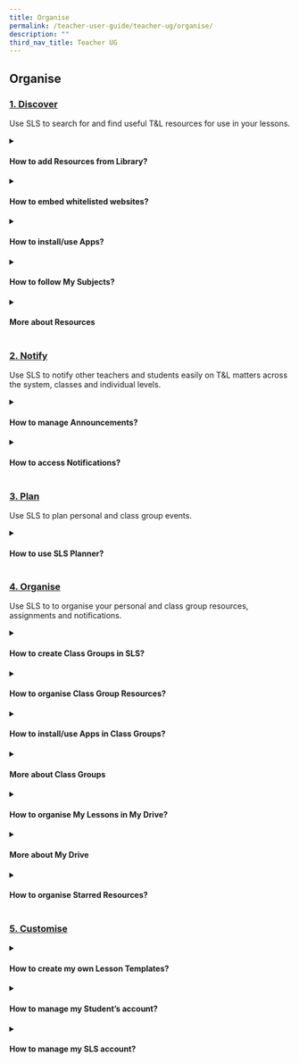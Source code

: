 ```yaml
---
title: Organise
permalink: /teacher-user-guide/teacher-ug/organise/
description: ""
third_nav_title: Teacher UG
---
```

## Organise

<h3><a id="discover" target="_blank" href="/teacher-user-guide/discover/index/">1. Discover</a>
</h3>

Use SLS to search for and find useful T&amp;L resources for use in your lessons.
<details>
 <summary><h4>How to add Resources from Library?</h4></summary>

<ul>
  <li><a target="_blank" href="/teacher-user-guide/discover/about-resources/">About Resources</a></li>
  <li><a target="_blank" href="/teacher-user-guide/discover/communitygallery/">(1a) Add Existing Activities from Resources</a></li>
  <li><a target="_blank" href="/teacher-user-guide/discover/add-existing-activities-from-resources/">(1b) Add Existing Components from Resources</a></li>
  <li><a target="_blank" href="/teacher-user-guide/discover/add-existing-components-from-resources/">(1c) Add Existing Media Objects from Resources</a></li>
  <li><a target="_blank" href="/teacher-user-guide/discover/search-for-resources/">(2) Search for Resources (New)</a></li>
  <li><a target="_blank" href="/teacher-user-guide/discover/view-lesson-details/">(3) View Lesson Details</a></li>
</ul>
</details>
	
<details><summary><h4>How to embed whitelisted websites?</h4></summary>
	
<ul>
  <li><a href="/teacher-user-guide/discover/view-external-resources/" target="_blank">(1) View External Resources (New)</a></li>
  <li><a href="/teacher-user-guide/discover/embed-whitelisted-websites/" target="_blank">(2) Embed Whitelisted Websites (Enhanced)</a></li>
  <li><a href="/teacher-user-guide/discover/previously-whitelisted-and-non-whitelisted-websites/" target="_blank">Previously Whitelisted/Non-Whitelisted Websites</a></li>
</ul>


</details>

<details><summary><h4>How to install/use Apps?</h4></summary>
<ul>
  <li><a href="/teacher-user-guide/discover/access-app-library/" target="_blank">Access App Library</a></li>
</ul>
</details>

<details><summary><h4>How to follow My Subjects?</h4></summary>
	
<ul>
<li><a href="/teacher-user-guide/discover/access-my-subjects/" target="_blank">Access My Subjects</a></li>
<li><a target="_blank" href="/teacher-user-guide/discover/follow-and-unfollow-subjects/">Follow &amp; Unfollow Subjects</a></li>
</ul>
</details>	

<details><summary><h4>More about Resources</h4></summary>
	
<ul>
<li><a href="/teacher-user-guide/discover/make-a-copy-of-a-lesson/" target="_blank">Make a Copy of a Lesson</a></li>
<li><a target="_blank" href="/teacher-user-guide/discover/view-print-friendly-worksheet/">View Print-Friendly Worksheet</a></li>
	<li><a target="_blank" href="/teacher-user-guide/discover/leave-reviews/">Leave Reviews (New)</a></li>
</ul>
</details>	

<h3><a id="notify" target="_blank" href="/teacher-user-guide/notify/index/">2. Notify</a></h3>

Use SLS to notify other teachers and students easily on T&amp;L matters across the system, classes and individual levels.
<details>
 <summary><h4>How to manage Announcements?</h4></summary>

<ul>
	<li><a href="/teacher-user-guide/notify/view-and-create-announcements" target="_blank">(1) View and Create Announcements (Enhanced)</a></li>
<li><a target="_blank" href="/teacher-user-guide/notify/manage-announcements/">(2) Manage Announcements</a></li>
	</ul>																																					
</details>

<details>
 <summary><h4>How to access Notifications?</h4></summary>

<ul>
    <li><a target="_blank" href="/teacher-user-guide/notify/about-notifications/">About Notifications (New)</a></li>
    <li><a target="_blank" href="/teacher-user-guide/notify/view-notifications/">View Notifications (New)</a></li>
</ul>
</details>

<h3><a id="plan" target="_blank" href="/teacher-user-guide/plan/index/">3. Plan</a></h3>

Use SLS to plan personal and class group events.
<details>
 <summary><h4>How to use SLS Planner?</h4></summary>

<ul>
    <li><a target="_blank" href="/teacher-user-guide/plan/access-planner/">(1) Access Planner (New)</a></li>
    <li><a target="_blank" href="/teacher-user-guide/plan/create-class-events/">(2) Create Class Events (New)</a></li>
</ul>
</details>

<h3><a id="organise" target="_blank" href="/teacher-user-guide/organise/index/">4. Organise</a></h3>

Use SLS to to organise your personal and class group resources, assignments and notifications.
<details>
 <summary><h4>How to create Class Groups in SLS?</h4></summary>

<ul>
  <li><a href="/teacher-user-guide/organise/about-class-groups/" target="_blank">About Class Groups (New)</a></li>
  <li><a href="/teacher-user-guide/organise/create-class-groups/" target="_blank">(1) Create Class Groups (New)</a></li>
  <li><a href="/teacher-user-guide/organise/add-teachers-as-students-to-a-class-group/" target="_blank">(2) Add Teachers as Students to a Class Group</a></li>
</ul>
</details>

<details>
 <summary><h4>How to organise Class Group Resources?</h4></summary>
	
<ul>
<li><a href="/teacher-user-guide/organise/manage-class-group-resources/" target="_blank">Manage Class Group Resources</a></li>
</ul>
</details>

<details>
 <summary><h4>How to install/use Apps in Class Groups?</h4></summary>
   <ul>
      <li><a href="/teacher-user-guide/organise/install-and-launch-apps/" target="_blank">Install and Launch Apps</a></li>
      <li><a href="/teacher-user-guide/organise/app-faqs/" target="_blank">App FAQs</a></li>
    </ul>
</details>

<details>
 <summary><h4>More about Class Groups</h4></summary>
	
<ul>
  <li><a target="_blank" href="/teacher-user-guide/organise/pin-class-groups/">Pin Class Groups (Enhanced)</a></li>
  <li><a target="_blank" href="/teacher-user-guide/organise/archive-class-groups/">Archive Class Groups</a></li>
  <li><a target="_blank" href="/teacher-user-guide/organise/view-past-class-groups/">View Past Class Groups</a></li>
</ul>
</details>

<details>
 <summary><h4>How to organise My Lessons in My Drive?</h4></summary>
	
<ul>
  <li><a target="_blank" href="/teacher-user-guide/organise/access-my-drive/">(1) Access My Drive</a></li>
  <li><a target="_blank" href="/teacher-user-guide/organise/search-in-my-drive/">(2) Search in My Drive</a></li>
  <li><a target="_blank" href="/teacher-user-guide/organise/create-new-folders/">(3a) Create New Folders</a></li>
	  <li><a target="_blank" href="/teacher-user-guide/organise/view-lessons-shared-with-me/">(3b) View Lessons Shared with Me</a></li>
  <li><a target="_blank" href="/teacher-user-guide/organise/delete-resources/">(4) Delete Resources</a></li>
</ul>
</details>

<details>
 <summary><h4>More about My Drive</h4></summary>
	
<ul>
  <li><a target="_blank" href="/teacher-user-guide/organise/copy-lessons-within-my-drive/">Copy Lessons within My Drive</a></li>
  <li><a target="_blank" href="/teacher-user-guide/organise/manage-folders/">Manage Folders</a></li>
  <li><a target="_blank" href="/teacher-user-guide/organise/restore-resources-from-trash/">Restore Resources from Trash</a></li>
</ul>
</details>
	
<details>
 <summary><h4>How to organise Starred Resources?</h4></summary>
<ul>
  <li><a target="_blank" href="/teacher-user-guide/organise/star-resources/">Star Resources</a></li>
</ul>
</details>

<h3><a id="customise" target="_blank" href="/teacher-user-guide/customise/index/">5. Customise</a></h3>


<details>
 <summary><h4>How to create my own Lesson Templates?</h4></summary>
	
<ul>
  <li>
<a target="_blank" href="https://www.notion.so/Manage-My-Templates-fb6b961fd485443482ad52606ac367ef">Manage My Templates</a>
</li>
</ul>
</details>

<details>
 <summary><h4>How to manage my Student’s account?</h4></summary>
	
<ul>
	<li>Onboarding
		<ul>
			<li><a target="_blank" href="https://www.notion.so/Onboard-New-Students-d5dd6a4833064138bac91e7e495228e6">Onboard New Students</a></li>
		</ul>
	</li>
	<li>Password Settings
		<ul>
			<li><a target="_blank" href="https://www.notion.so/Reset-Student-Passwords-for-Classes-5f86ca37741e496b80707bf65a1a28c4">Reset Student Passwords for Classes</a></li>
			<li><a target="_blank" href="https://www.notion.so/Generate-Two-Hour-Temporary-Password-for-Students-c0d01a1bd7af4631ac6723a6925ef1e3">Generate Two-Hour Temporary Password for Students</a></li>
		</ul>
	</li>
</ul>
</details>

<details>
 <summary><h4>How to manage my SLS account?</h4></summary>
	
<ul>
	<li>Manage Personal Account
		<ul>
			<li><a target="_blank" href="https://www.notion.so/Customise-an-Avatar-fa4425d4e617479298e3a0c487632f08">Customise an Avatar</a></li>
			<li><a target="_blank" href="https://www.notion.so/Change-Display-Name-5c86ee876bd24f4d891fa2b95031593b">Change Display Name</a></li>
			<li><a target="_blank" href="https://www.notion.so/Set-an-Alternate-Email-Address-b4009ba79dc14a4b97d942765e15865d">Set an Alternate Email Address</a></li>
			<li><a target="_blank" href="https://www.notion.so/Set-Email-Notifications-New-de794619d74e4ce1b0f057187735dbb7">Set Email Notifications (New)</a></li>
			<li><a target="_blank" href="https://www.notion.so/Manage-Linked-Account-81ffe7eb118741f4b34a36f81b53b0ce">Manage Linked Account</a></li>
			<li><a target="_blank" href="https://www.notion.so/Change-SLS-Password-9d619bedc8854c308b0293bddfe1d3d2">Change SLS Password</a></li>
		</ul>
	</li>
	<li>Using Teacher's Student Account
		<ul>
			<li><a target="_blank" href="https://www.notion.so/Switch-to-Student-Account-d290594606c74a6d81077b70a7baaaa8">Switch to Student Account</a></li>
		</ul>
	</li>
</ul>
</details>